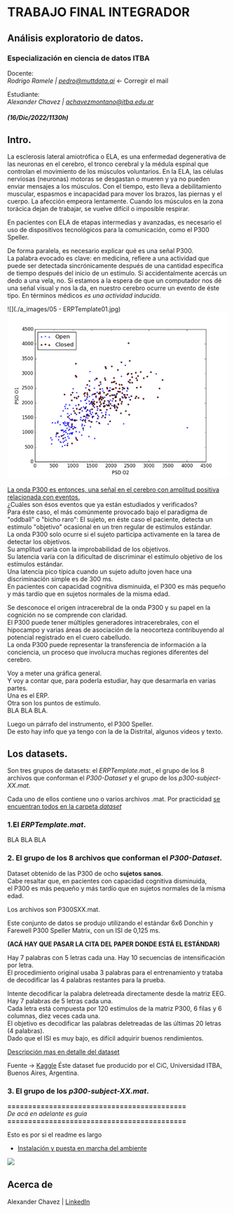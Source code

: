 
# TRABAJO FINAL INTEGRADOR
## Análisis exploratorio de datos.
### Especialización en ciencia de datos ITBA  

Docente:   
*Rodrigo Ramele | pedro@muttdata.ai* <- Corregir el mail  
  
Estudiante:      
*Alexander Chavez | achavezmontano@itba.edu.ar*   
  
##### *(16/Dic/2022/1130h)*  

  
  

## Intro.
La esclerosis lateral amiotrófica o ELA, es una enfermedad degenerativa de las neuronas en el cerebro, el tronco cerebral y la médula espinal que controlan el movimiento de los músculos voluntarios. En la ELA, las células nerviosas (neuronas) motoras se desgastan o mueren y ya no pueden enviar mensajes a los músculos. Con el tiempo, esto lleva a debilitamiento muscular, espasmos e incapacidad para mover los brazos, las piernas y el cuerpo. La afección empeora lentamente. Cuando los músculos en la zona torácica dejan de trabajar, se vuelve difícil o imposible respirar.  
  
En pacientes con ELA de etapas intermedias y avanzadas, es necesario el uso de dispositivos tecnológicos para la comunicación, como el P300 Speller.  

De forma paralela, es necesario explicar qué es una señal P300.  
La palabra evocado es clave: en medicina, refiere a una actividad que puede ser detectada sincrónicamente después de una cantidad específica de tiempo después del inicio de un estímulo. Si accidentalmente acercás un dedo a una vela, no. Si estamos a la espera de que un computador nos dé una señal visual y nos la da, en nuestro cerebro ocurre un evento de éste tipo. En términos médicos *es una actividad inducida*.  
  
![](./a_images/05 - ERPTemplate01.jpg)
![](./images/Subject1.png) 
  
[La onda P300 es entonces, una señal en el cerebro con amplitud positiva relacionada con eventos.](https://pubmed.ncbi.nlm.nih.gov/1464675/)   
¿Cuáles son ésos eventos que ya están estudiados y verificados?  
Para éste caso, el más comúnmente provocado bajo el paradigma de "oddball" o "bicho raro":
El sujeto, en éste caso el paciente, detecta un estímulo "objetivo" ocasional en un tren regular de estímulos estándar.  
La onda P300 solo ocurre si el sujeto participa activamente en la tarea de detectar los objetivos.  
Su amplitud varía con la improbabilidad de los objetivos.  
Su latencia varía con la dificultad de discriminar el estímulo objetivo de los estímulos estándar.  
Una latencia pico típica cuando un sujeto adulto joven hace una discriminación simple es de 300 ms.  
En pacientes con capacidad cognitiva disminuida, el P300 es más pequeño y más tardío que en sujetos normales de la misma edad.  
  
Se desconoce el origen intracerebral de la onda P300 y su papel en la cognición no se comprende con claridad.  
El P300 puede tener múltiples generadores intracerebrales, con el hipocampo y varias áreas de asociación de la neocorteza contribuyendo al potencial registrado en el cuero cabelludo.  
La onda P300 puede representar la transferencia de información a la conciencia, un proceso que involucra muchas regiones diferentes del cerebro.

Voy a meter una gráfica general.  
Y voy a contar que, para poderla estudiar, hay que desarmarla en varias partes.  
Una es el ERP.  
Otra son los puntos de estímulo.  
BLA BLA BLA.  

Luego un párrafo del instrumento, el P300 Speller.  
De esto hay info que ya tengo con la de la Distrital, algunos videos y texto.  
  
## Los datasets.  
Son tres grupos de datasets: el *ERPTemplate.mat.*, el grupo de los 8 archivos que conforman el *P300-Dataset* y el grupo de los *p300-subject-XX.mat*.  
  
Cada uno de ellos contiene uno o varios archivos .mat. Por practicidad [se encuentran todos en la carpeta *dataset*](dataset/)  
  
### 1.El *ERPTemplate.mat*.
BLA BLA BLA    
  
  
  
### 2. El grupo de los 8 archivos que conforman el *P300-Dataset*.  

Dataset obtenido de las P300 de ocho **sujetos sanos**.  
Cabe resaltar que, en pacientes con capacidad cognitiva disminuida,  
el P300 es más pequeño y más tardío que en sujetos normales de la misma edad.  

Los archivos son P300SXX.mat.  

Este conjunto de datos se produjo utilizando el estándar 6x6 Donchin y Farewell P300 Speller Matrix, con un ISI de 0,125 ms.  
  
**(ACÁ HAY QUE PASAR LA CITA DEL PAPER DONDE ESTÁ EL ESTÁNDAR)**  

Hay 7 palabras con 5 letras cada una. Hay 10 secuencias de intensificación por letra.  
El procedimiento original usaba 3 palabras para el entrenamiento y trataba de decodificar las 4 palabras restantes para la prueba. 

Intente decodificar la palabra deletreada directamente desde la matriz EEG.  
Hay 7 palabras de 5 letras cada una.  
Cada letra está compuesta por 120 estímulos de la matriz P300, 6 filas y 6 columnas, diez veces cada una.  
El objetivo es decodificar las palabras deletreadas de las últimas 20 letras (4 palabras).  
Dado que el ISI es muy bajo, es difícil adquirir buenos rendimientos.  

[Descripción mas en detalle del dataset](a_analisis_P300XX.ipynb) 

Fuente -> [Kaggle](https://www.kaggle.com/datasets/rramele/p300samplingdataset?resource=download)
Éste dataset fue producido por el CiC, Universidad ITBA, Buenos Aires, Argentina.

### 3. El grupo de los *p300-subject-XX.mat*.  





  **===========================================**  
  *De acá en adelante es guia*  
  **===========================================**  

Esto es por si el readme es largo
* [Instalación y puesta en marcha del ambiente](#Pasos-para-instalar)

![](./images/ubuntu_console.jpg)


## Acerca de
  
Alexander Chavez | [LinkedIn](https://www.linkedin.com/in/alexchavez1980/) 


  
  
